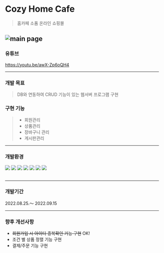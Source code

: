 # Cozy Home Cafe 

>홈카페 소품 온라인 쇼핑몰

![main page](https://user-images.githubusercontent.com/101793298/190581189-9fdf4cab-2317-4a14-adab-fcf0451c53b0.png)
---
### 유튜브
https://youtu.be/awX-Zp6oQH4

---
### 개발 목표

> DB와 연동하여 CRUD 기능이 있는 웹서버 프로그램 구현

### 구현 기능
 >- 회원관리
 >- 상품관리
 >- 장바구니 관리
 >- 게시판관리
 
---
### 개발환경

<div>
<img src="https://img.shields.io/badge/java-007396?style=for-the-badge&logo=java&logoColor=white">
<img src="https://img.shields.io/badge/HTML-E34F26?style=for-the-badge&logo=HTML5&logoColor=white"/>
<img src="https://img.shields.io/badge/CSS3-1572B6?style=for-the-badge&logo=CSS3&logoColor=white">
<img src="https://img.shields.io/badge/JavaScript-F7DF1E?style=for-the-badge&logo=JavaScript&logoColor=white">
<img src="https://img.shields.io/badge/jQuery-0769AD?style=for-the-badge&logo=jQuery&logoColor=white">
<img src="https://img.shields.io/badge/Bootstrap-7952B3?style=for-the-badge&logo=Bootstrap&logoColor=white">
<img src="https://img.shields.io/badge/oracle-F80000?style=for-the-badge&logo=oracle&logoColor=white">
</div>
<br>

---
### 개발기간
2022.08.25.～ 2022.09.15

---
### 향후 개선사항
- ~~회원가입 시 아이디 중복확인 기능 구현~~ OK!
- 조건 별 상품 정렬 기능 구현
- 결제/주문 기능 구현
